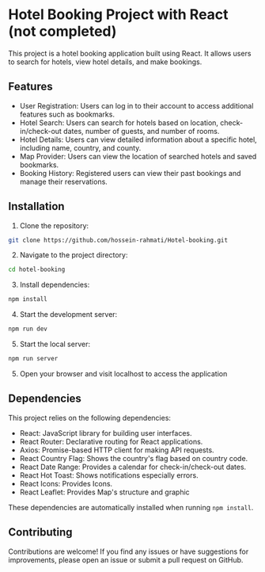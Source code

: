# Hotel Booking Project with React (not completed)

This project is a hotel booking application built using React. It allows users to search for hotels, view hotel details, and make bookings.

## Features

- User Registration: Users can log in to their account to access additional features such as bookmarks.
- Hotel Search: Users can search for hotels based on location, check-in/check-out dates, number of guests, and number of rooms.
- Hotel Details: Users can view detailed information about a specific hotel, including name, country, and county.
- Map Provider: Users can view the location of searched hotels and saved bookmarks.
- Booking History: Registered users can view their past bookings and manage their reservations.

## Installation

1. Clone the repository:

```bash
git clone https://github.com/hossein-rahmati/Hotel-booking.git
```

2. Navigate to the project directory:

```bash
cd hotel-booking
```

3. Install dependencies:

```bash
npm install
```

4. Start the development server:

```bash
npm run dev
```

5. Start the local server:

```bash
npm run server
```

5. Open your browser and visit localhost to access the application

## Dependencies

This project relies on the following dependencies:

- React: JavaScript library for building user interfaces.
- React Router: Declarative routing for React applications.
- Axios: Promise-based HTTP client for making API requests.
- React Country Flag: Shows the country's flag based on country code.
- React Date Range: Provides a calendar for check-in/check-out dates.
- React Hot Toast: Shows notifications especially errors.
- React Icons: Provides Icons.
- React Leaflet: Provides Map's structure and graphic

These dependencies are automatically installed when running `npm install`.

## Contributing

Contributions are welcome! If you find any issues or have suggestions for improvements, please open an issue or submit a pull request on GitHub.
